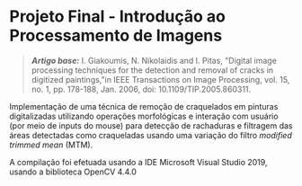 # Projeto Final - Introdução ao Processamento de Imagens

> ***Artigo base:*** I. Giakoumis, N. Nikolaidis and I. Pitas, "Digital image
processing techniques for the detection and removal of cracks in
digitized paintings,"in IEEE Transactions on Image Processing, vol.
15, no. 1, pp. 178-188, Jan. 2006, doi: 10.1109/TIP.2005.860311.

Implementação de uma técnica de remoção de craquelados em pinturas digitalizadas utilizando operações morfológicas e interação com usuário (por meio de inputs do mouse) para detecção de rachaduras e filtragem das áreas detectadas como craqueladas usando uma variação do filtro *modified trimmed mean* (MTM).

A compilação foi efetuada usando a IDE Microsoft Visual Studio 2019, usando a 
biblioteca OpenCV 4.4.0
